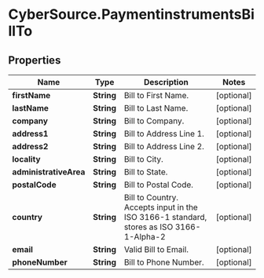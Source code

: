 # CyberSource.PaymentinstrumentsBillTo

## Properties
Name | Type | Description | Notes
------------ | ------------- | ------------- | -------------
**firstName** | **String** | Bill to First Name. | [optional] 
**lastName** | **String** | Bill to Last Name. | [optional] 
**company** | **String** | Bill to Company. | [optional] 
**address1** | **String** | Bill to Address Line 1. | [optional] 
**address2** | **String** | Bill to Address Line 2. | [optional] 
**locality** | **String** | Bill to City. | [optional] 
**administrativeArea** | **String** | Bill to State. | [optional] 
**postalCode** | **String** | Bill to Postal Code. | [optional] 
**country** | **String** | Bill to Country. Accepts input in the ISO 3166-1 standard, stores as ISO 3166-1-Alpha-2 | [optional] 
**email** | **String** | Valid Bill to Email. | [optional] 
**phoneNumber** | **String** | Bill to Phone Number. | [optional] 


